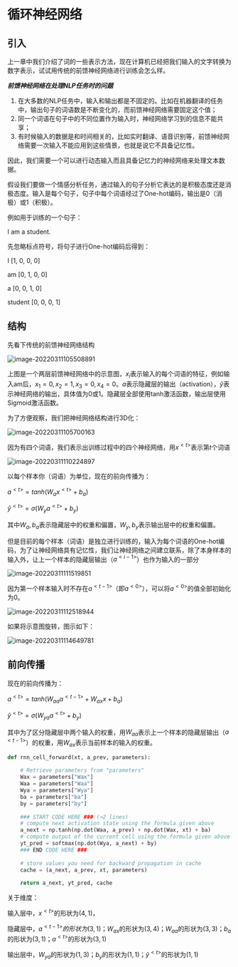 # 循环神经网络

## 引入

上一章中我们介绍了词的一些表示方法，现在计算机已经把我们输入的文字转换为数字表示，试试用传统的前馈神经网络进行训练会怎么样。

***前馈神经网络在处理NLP任务时的问题***

1. 在大多数的NLP任务中，输入和输出都是不固定的。比如在机器翻译的任务中，输出句子的词语数是不断变化的，而前馈神经网络需要固定这个值；
2. 同一个词语在句子中的不同位置作为输入时，神经网络学习到的信息不能共享；
3. 有时候输入的数据是和时间相关的，比如实时翻译、语音识别等，前馈神经网络需要一次输入不能应用到这些情景，也就是说它不具备记忆性。

因此，我们需要一个可以进行动态输入而且具备记忆力的神经网络来处理文本数据。

假设我们要做一个情感分析任务，通过输入的句子分析它表达的是积极态度还是消极态度。输入是每个句子，句子中每个词语经过了One-hot编码，输出是0（消极）或1（积极）。

例如用于训练的一个句子：

I am a student.

先忽略标点符号，将句子进行One-hot编码后得到：

I [1, 0, 0, 0]

am [0, 1, 0, 0]

a [0, 0, 1, 0]

student [0, 0, 0, 1]

## 结构

先看下传统的前馈神经网络结构

![image-20220311105508891](images/README/image-20220311105508891.png)

上图是一个两层前馈神经网络中的示意图，$x_i$表示输入的每个词语的特征，例如输入am后，$x_1 = 0, x_2 = 1, x_3=0,x_4=0$。$a$表示隐藏层的输出（activation），$\hat{y}$表示神经网络的输出，具体值为0或1。隐藏层全部使用tanh激活函数，输出层使用Sigmoid激活函数。



为了方便观察，我们把神经网络结构进行3D化：

![image-20220311105700163](images/README/image-20220311105700163.png)

因为有四个词语，我们表示出训练过程中的四个神经网络，用$x^{<t>}$表示第$t$个词语

![image-20220311110224897](images/README/image-20220311110224897.png)

以每个样本你（词语）为单位，现在的前向传播为：

$a^{<t>}=tanh(W_ax^{<t>}+b_a)$

$\hat{y}^{<t>}=\sigma{(W_y a^{<t>}+b_y)}$

其中$W_a,b_a$表示隐藏层中的权重和偏置，$W_y,b_y$表示输出层中的权重和偏置。

但是目前的每个样本（词语）是独立进行训练的，输入为每个词语的One-hot编码，为了让神经网络具有记忆性，我们让神经网络之间建立联系，除了本身样本的输入外，让上一个样本的隐藏层输出（$a^{<i-1>}$）也作为输入的一部分

![image-20220311111519851](images/README/image-20220311111519851.png)

因为第一个样本输入时不存在$a^{<t-1>}（$即$a^{<0>}$），可以将$a^{<0>}$的值全部初始化为0。

![image-20220311112518944](images/README/image-20220311112518944.png)

如果将示意图旋转，图示如下：

![image-20220311114649781](images/README/image-20220311114649781.png)

## 前向传播

现在的前向传播为：

$a^{<t>}=tanh(W_{aa}a^{<t-1>}+W_{ax}x+b_a)$

$\hat{y}^{<t>}=\sigma{(W_{ya}a^{<t>}+b_y)}$

其中为了区分隐藏层中两个输入的权重，用$W_{aa}$表示上一个样本的隐藏层输出（$a^{<t-1>}$）的权重，用$W_{ax}$表示当前样本的输入的权重。

```python
def rnn_cell_forward(xt, a_prev, parameters):
    
    # Retrieve parameters from "parameters"
    Wax = parameters["Wax"]
    Waa = parameters["Waa"]
    Wya = parameters["Wya"]
    ba = parameters["ba"]
    by = parameters["by"]
    
    ### START CODE HERE ### (≈2 lines)
    # compute next activation state using the formula given above
    a_next = np.tanh(np.dot(Waa, a_prev) + np.dot(Wax, xt) + ba)
    # compute output of the current cell using the formula given above
    yt_pred = softmax(np.dot(Wya, a_next) + by)
    ### END CODE HERE ###
    
    # store values you need for backward propagation in cache
    cache = (a_next, a_prev, xt, parameters)
    
    return a_next, yt_pred, cache
```



关于维度：

输入层中，$x^{<t>}$的形状为$(4, 1)$，

隐藏层中，$a^{<t-1>}的形状为$$(3,1)$；$W_{ax}$的形状为$(3, 4)$；$W_{aa}$的形状为$(3, 3)$；$b_a$的形状为$(3,1)$；$a^{<t>}$的形状为$(3,1)$

输出层中，$W_{ya}$的形状为$(1, 3)$；$b_y$的形状为$(1,1)$；$\hat{y}^{<t>}$的形状为$(1,1)$

